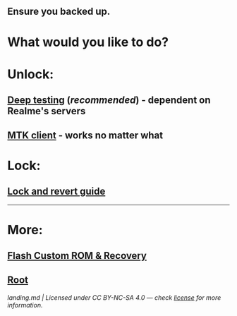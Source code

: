 ## Ensure you backed up.
# What would you like to do?

# Unlock:
## [Deep testing](/win/deep-testing.guide.md) (*recommended*) - dependent on Realme's servers
## [MTK client](/win/mtk.guide.md) - works no matter what

# Lock:
## [Lock and revert guide](https://github.com/driedpampas/realme-8-megaguide/wiki/Reverting)

* * *

# More:
## [Flash Custom ROM & Recovery](/win/custom-rom.guide.md)
## [Root](/win/rooting.md)

###### landing.md | Licensed under CC BY-NC-SA 4.0 — check [license](/LICENSE) for more information.
